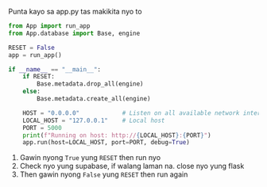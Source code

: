 Punta kayo sa app.py tas makikita nyo to

```python
from App import run_app
from App.database import Base, engine

RESET = False
app = run_app()

if __name__ == "__main__":
    if RESET:
        Base.metadata.drop_all(engine)
    else:
        Base.metadata.create_all(engine)

    HOST = "0.0.0.0"            # Listen on all available network interfaces
    LOCAL_HOST = "127.0.0.1"    # Local host
    PORT = 5000
    print(f"Running on host: http://{LOCAL_HOST}:{PORT}")
    app.run(host=LOCAL_HOST, port=PORT, debug=True)
```

1. Gawin nyong ``` True ``` yung ``` RESET ``` then run nyo
2. Check nyo yung supabase, if walang laman na. close nyo yung flask
3. Then gawin nyong ``` False ``` yung  ``` RESET ``` then run again